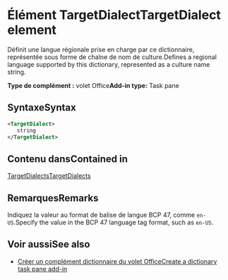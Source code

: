 # <a name="targetdialect-element"></a><span data-ttu-id="3fa5d-101">Élément TargetDialect</span><span class="sxs-lookup"><span data-stu-id="3fa5d-101">TargetDialect element</span></span>

<span data-ttu-id="3fa5d-102">Définit une langue régionale prise en charge par ce dictionnaire, représentée sous forme de chaîne de nom de culture.</span><span class="sxs-lookup"><span data-stu-id="3fa5d-102">Defines a regional language supported by this dictionary, represented as a culture name string.</span></span>

<span data-ttu-id="3fa5d-103">**Type de complément :** volet Office</span><span class="sxs-lookup"><span data-stu-id="3fa5d-103">**Add-in type:** Task pane</span></span>

## <a name="syntax"></a><span data-ttu-id="3fa5d-104">Syntaxe</span><span class="sxs-lookup"><span data-stu-id="3fa5d-104">Syntax</span></span>

```XML
<TargetDialect>
   string 
</TargetDialect>
```

## <a name="contained-in"></a><span data-ttu-id="3fa5d-105">Contenu dans</span><span class="sxs-lookup"><span data-stu-id="3fa5d-105">Contained in</span></span>

[<span data-ttu-id="3fa5d-106">TargetDialects</span><span class="sxs-lookup"><span data-stu-id="3fa5d-106">TargetDialects</span></span>](targetdialects.md)

## <a name="remarks"></a><span data-ttu-id="3fa5d-107">Remarques</span><span class="sxs-lookup"><span data-stu-id="3fa5d-107">Remarks</span></span>

<span data-ttu-id="3fa5d-108">Indiquez la valeur au format de balise de langue BCP 47, comme `en-US`.</span><span class="sxs-lookup"><span data-stu-id="3fa5d-108">Specify the value in the BCP 47 language tag format, such as  `en-US`.</span></span>

## <a name="see-also"></a><span data-ttu-id="3fa5d-109">Voir aussi</span><span class="sxs-lookup"><span data-stu-id="3fa5d-109">See also</span></span>

- [<span data-ttu-id="3fa5d-110">Créer un complément dictionnaire du volet Office</span><span class="sxs-lookup"><span data-stu-id="3fa5d-110">Create a dictionary task pane add-in</span></span>](https://docs.microsoft.com/office/dev/add-ins/word/dictionary-task-pane-add-ins)
    
